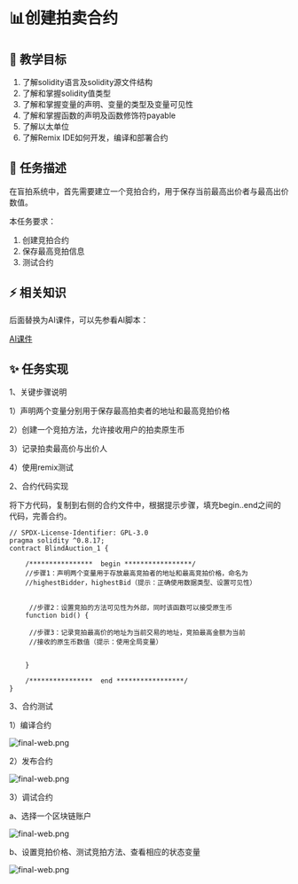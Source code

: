 # 📊创建拍卖合约

## **🚧 教学目标**

1. 了解solidity语言及solidity源文件结构
2. 了解和掌握solidity值类型
3. 了解和掌握变量的声明、变量的类型及变量可见性
4. 了解和掌握函数的声明及函数修饰符payable
5. 了解以太单位
6. 了解Remix IDE如何开发，编译和部署合约

## **💚 任务描述**

在盲拍系统中，首先需要建立一个竞拍合约，用于保存当前最高出价者与最高出价数值。

本任务要求：

1. 创建竞拍合约
2. 保存最高竞拍信息
3. 测试合约

## **⚡ 相关知识**

 后面替换为AI课件，可以先参看AI脚本：

[AI课件](https://docs.qq.com/sheet/DSmdHWWNoT25LTENl?tab=BB08J2)

## **✨ 任务实现**

1、关键步骤说明

1）声明两个变量分别用于保存最高拍卖者的地址和最高竞拍价格

2）创建一个竞拍方法，允许接收用户的拍卖原生币

3）记录拍卖最高价与出价人

4）使用remix测试

2、合约代码实现

将下方代码，复制到右侧的合约文件中，根据提示步骤，填充begin..end之间的代码，完善合约。

```solidity
// SPDX-License-Identifier: GPL-3.0
pragma solidity ^0.8.17;
contract BlindAuction_1 {   

    /****************  begin *****************/
    //步骤1：声明两个变量用于存放最高竞拍者的地址和最高竞拍价格，命名为
    //highestBidder，highestBid（提示：正确使用数据类型、设置可见性）
   

     //步骤2：设置竞拍的方法可见性为外部，同时该函数可以接受原生币  
    function bid() {

     //步骤3：记录竞拍最高价的地址为当前交易的地址，竞拍最高金额为当前
     //接收的原生币数值（提示：使用全局变量）


    }

    /****************  end *****************/
} 
```

3、合约测试

1）编译合约

![final-web.png](https://i.postimg.cc/QxzD4kDb/1.png)

2）发布合约

![final-web.png](https://i.postimg.cc/TYb6LvVj/2.png)

3）调试合约

a、选择一个区块链账户

![final-web.png](https://i.postimg.cc/8C6KwTCw/3.png)

b、设置竞拍价格、测试竞拍方法、查看相应的状态变量

![final-web.png](https://i.postimg.cc/8PfPLPfs/4.png)

